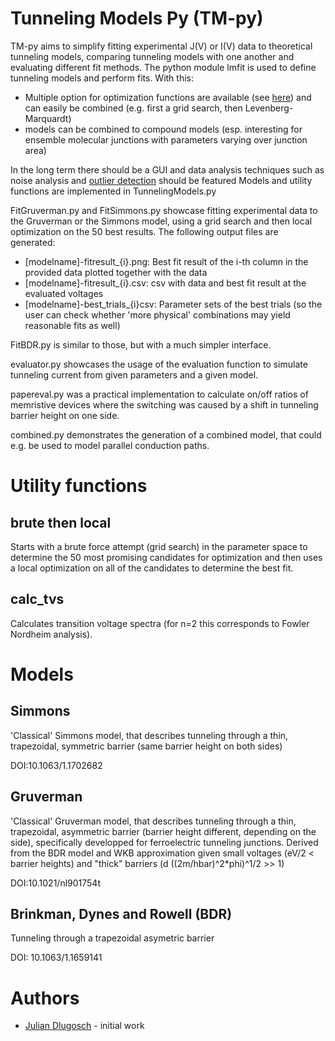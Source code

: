 # Tunneling Models Py (TM-py)
TM-py aims to simplify fitting experimental J(V) or I(V) data to theoretical tunneling models, 
comparing tunneling models with one another and evaluating different fit methods. 
The python module lmfit is used to define tunneling models and perform fits. 
With this:
- Multiple option for optimization functions are available (see [here](https://lmfit.github.io/lmfit-py/fitting.html)) and can easily be combined (e.g. first a grid search, then Levenberg-Marquardt)
- models can be combined to compound models (esp. interesting for ensemble molecular junctions with parameters varying over junction area)

In the long term there should be a GUI and data analysis techniques such as noise analysis and [outlier detection](https://lmfit.github.io/lmfit-py/examples/example_detect_outliers.html#sphx-glr-examples-example-detect-outliers-py) should be featured
Models and utility functions are implemented in TunnelingModels.py

FitGruverman.py and FitSimmons.py showcase fitting experimental data to the Gruverman or the Simmons model, using a grid search and then local optimization on the 50 best results. The following output files are generated:
- [modelname]-fitresult_{i}.png: Best fit result of the i-th column in the provided data plotted together with the data
- [modelname]-fitresult_{i}.csv: csv with data and best fit result at the evaluated voltages
- [modelname]-best_trials_{i}csv: Parameter sets of the best trials (so the user can check whether 'more physical' combinations may yield reasonable fits as well)

FitBDR.py is similar to those, but with a much simpler interface.

evaluator.py showcases the usage of the evaluation function to simulate tunneling current from given parameters and a given model.

papereval.py was a practical implementation to calculate on/off ratios of memristive devices where the switching was caused by a shift in tunneling barrier height on one side.

combined.py demonstrates the generation of a combined model, that could e.g. be used to model parallel conduction paths.

# Utility functions
## brute then local
Starts with a brute force attempt (grid search) in the parameter space to determine the 50 most promising candidates for optimization and then uses a local optimization on all of the candidates to determine the best fit.
##  calc_tvs
Calculates transition voltage spectra (for n=2 this corresponds to Fowler Nordheim analysis).
# Models
## Simmons
'Classical' Simmons model, that describes tunneling through a thin, trapezoidal, symmetric barrier (same barrier height on both sides)

DOI:10.1063/1.1702682

## Gruverman
'Classical' Gruverman model, that describes tunneling through a thin, trapezoidal, asymmetric barrier (barrier height different, depending on the side), specifically developped for ferroelectric tunneling junctions.
Derived from the BDR model and WKB approximation given small voltages (eV/2 < barrier heights) and "thick" barriers (d ((2m/hbar)^2*phi)^1/2 >> 1)

DOI:10.1021/nl901754t

## Brinkman, Dynes and Rowell (BDR)
Tunneling through a trapezoidal asymetric barrier

DOI: 10.1063/1.1659141

# Authors
- [Julian Dlugosch](http://github.com/jumad) - initial work